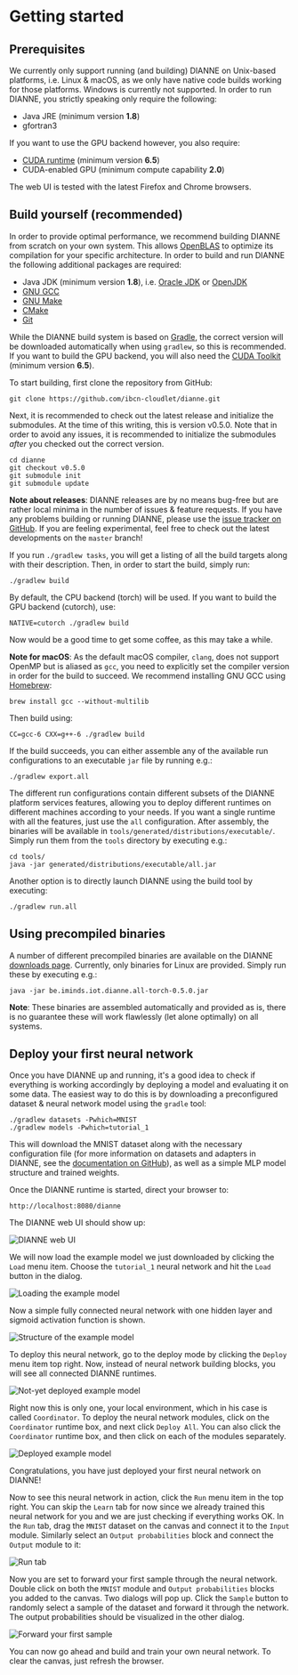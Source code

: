 Getting started
===============

Prerequisites
---------------

We currently only support running (and building) DIANNE on Unix-based platforms, i.e. Linux & macOS, as we only have native code builds working for those platforms. Windows is currently not supported. In order to run DIANNE, you strictly speaking only require the following:

- Java JRE (minimum version **1.8**)
- gfortran3

If you want to use the GPU backend however, you also require:

- [CUDA runtime](https://developer.nvidia.com/cuda-zone) (minimum version **6.5**)
- CUDA-enabled GPU (minimum compute capability **2.0**)

The web UI is tested with the latest Firefox and Chrome browsers. 

Build yourself (recommended)
----------------------------

In order to provide optimal performance, we recommend building DIANNE from scratch on your own system. This allows [OpenBLAS](http://www.openblas.net/) to optimize its compilation for your specific architecture. In order to build and run DIANNE the following additional packages are required:

- Java JDK (minimum version **1.8**), i.e. [Oracle JDK](http://www.oracle.com/technetwork/java/javase/downloads/index.html) 
or [OpenJDK](http://openjdk.java.net/)
- [GNU GCC](https://gcc.gnu.org/)
- [GNU Make](https://www.gnu.org/software/make/)
- [CMake](https://cmake.org/)
- [Git](http://git-scm.com/)

While the DIANNE build system is based on [Gradle](http://gradle.org/), the correct version will be downloaded automatically when using `gradlew`, so this is recommended. If you want to build the GPU backend, you will also need the [CUDA Toolkit](https://developer.nvidia.com/cuda-zone) (minimum version **6.5**).

To start building, first clone the repository from GitHub:

	git clone https://github.com/ibcn-cloudlet/dianne.git

Next, it is recommended to check out the latest release and initialize the submodules. At the time of this writing, this is version v0.5.0. Note that in order to avoid any issues, it is recommended to initialize the submodules *after* you checked out the correct version.

	cd dianne
	git checkout v0.5.0
	git submodule init
	git submodule update
	
**Note about releases**: DIANNE releases are by no means bug-free but are rather local minima in the number of issues & feature requests.
If you have any problems building or running DIANNE, please use the [issue tracker on GitHub](https://github.com/ibcn-cloudlet/dianne/issues). If you are feeling experimental, feel free to check out the latest developments on the `master` branch!

If you run `./gradlew tasks`, you will get a listing of all the build targets along with their description. Then, in order to start the build, simply run:

	./gradlew build

By default, the CPU backend (torch) will be used. If you want to build the GPU backend (cutorch), use:

	NATIVE=cutorch ./gradlew build

Now would be a good time to get some coffee, as this may take a while.

**Note for macOS**: As the default macOS compiler, `clang`, does not support OpenMP but is aliased as `gcc`, you need to explicitly set the compiler version in order for the build to succeed. 
We recommend installing GNU GCC using [Homebrew](http://brew.sh/):
	
	brew install gcc --without-multilib

Then build using:
	
	CC=gcc-6 CXX=g++-6 ./gradlew build

If the build succeeds, you can either assemble any of the available run configurations to an executable `jar` file by running e.g.:

	./gradlew export.all
	
The different run configurations contain different subsets of the DIANNE platform services features, allowing you to deploy different runtimes on different machines according to your needs. If you want a single runtime with all the features, just use the `all` configuration. After assembly, the binaries will be available in `tools/generated/distributions/executable/`. Simply run them from the `tools` directory by executing e.g.:

	cd tools/
	java -jar generated/distributions/executable/all.jar

Another option is to directly launch DIANNE using the build tool by executing:

	./gradlew run.all
	
Using precompiled binaries
------------------------

A number of different precompiled binaries are available on the DIANNE [downloads page](http://dianne.intec.ugent.be/downloads/). Currently, only binaries for Linux are provided. Simply run these by executing e.g.:

	java -jar be.iminds.iot.dianne.all-torch-0.5.0.jar

**Note**: These binaries are assembled automatically and provided as is, there is no guarantee these will work flawlessly (let alone optimally) on all systems.

Deploy your first neural network
----------------------------------

Once you have DIANNE up and running, it's a good idea to check if everything is working accordingly by deploying a model and evaluating it on some data. The easiest way to do this is by downloading a preconfigured dataset & neural network model using the `gradle` tool:

	./gradlew datasets -Pwhich=MNIST
	./gradlew models -Pwhich=tutorial_1
	
This will download the MNIST dataset along with the necessary configuration file (for more information on datasets and adapters in DIANNE, see the [documentation on GitHub](https://github.com/ibcn-cloudlet/dianne/blob/v0.5.0/doc/datasets.md)), as well as a simple MLP model structure and trained weights.

Once the DIANNE runtime is started, direct your browser to:

	http://localhost:8080/dianne
		
The DIANNE web UI should show up:

![DIANNE web UI](figures/gettingstarted_1.png)

We will now load the example model we just downloaded by clicking the `Load` menu item. Choose the `tutorial_1` neural network and hit the `Load` button in the dialog.

![Loading the example model](figures/gettingstarted_2.png)

Now a simple fully connected neural network with one hidden layer and sigmoid activation function is shown.

![Structure of the example model](figures/gettingstarted_3.png)

To deploy this neural network, go to the deploy mode by clicking the `Deploy` menu item top right. Now, instead of neural network building blocks, you will see all connected DIANNE runtimes.

![Not-yet deployed example model](figures/gettingstarted_4.png)

Right now this is only one, your local environment, which in his case is called `Coordinator`. To deploy the neural network modules, click on the `Coordinator` runtime box, and next click `Deploy All`. You can also click the `Coordinator` runtime box, and then click on each of the modules separately. 

![Deployed example model](figures/gettingstarted_5.png)

Congratulations, you have just deployed your first neural network on DIANNE!

Now to see this neural network in action, click the `Run` menu item in the top right. You can skip the `Learn` tab for now since we already trained this neural network for you and we are just checking if everything works OK. In the `Run` tab, drag the `MNIST` dataset on the canvas and connect it to the `Input` module. Similarly select an `Output probabilities` block and connect the `Output` module to it:

![Run tab](figures/gettingstarted_6.png)

Now you are set to forward your first sample through the neural network. Double click on both the `MNIST` module and `Output probabilities` blocks you added to the canvas. Two dialogs will pop up. Click the `Sample` button to randomly select a sample of the dataset and forward it through the network. The output probabilities should be visualized in the other dialog.

![Forward your first sample](figures/gettingstarted_7.png)

You can now go ahead and build and train your own neural network. To clear the canvas, just refresh the browser.
